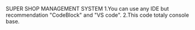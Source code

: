 SUPER SHOP MANAGEMENT SYSTEM
1.You can use any IDE but recommendation "CodeBlock" and "VS code".
2.This code totaly console base.
